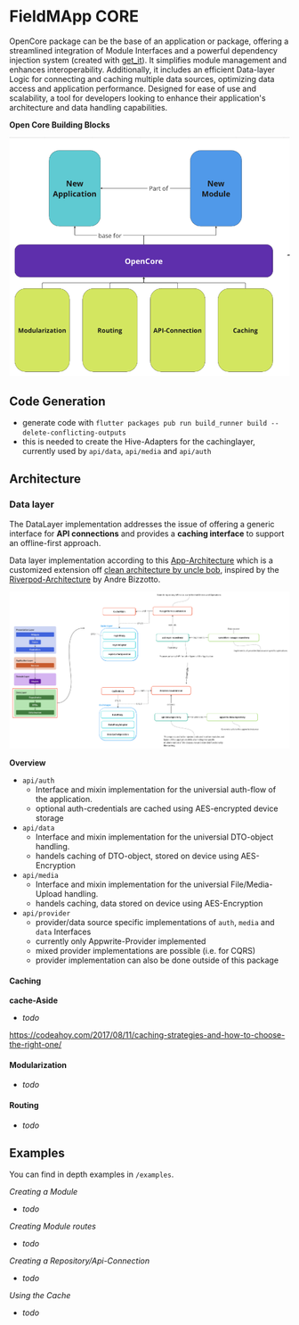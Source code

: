 # FieldMApp CORE

OpenCore package can be the base of an application or package, offering a streamlined integration of Module Interfaces and a powerful dependency injection system (created with [get_it](https://pub.dev/packages/get_it)). It simplifies module management and enhances interoperability. Additionally, it includes an efficient Data-layer Logic for connecting and caching multiple data sources, optimizing data access and application performance. Designed for ease of use and scalability, a tool for developers looking to enhance their application's architecture and data handling capabilities.

**Open Core Building Blocks**

![Building-Blocks](screenshots/building_blocks.png)

## Code Generation

- generate code with `flutter packages pub run build_runner build --delete-conflicting-outputs`
- this is needed to create the Hive-Adapters for the cachinglayer, currently used by `api/data`, `api/media` and `api/auth`

## Architecture

### Data layer

The DataLayer implementation addresses the issue of offering a generic interface for **API connections** and provides a **caching interface** to support an offline-first approach.


Data layer implementation according to this [App-Architecture](https://codewithandrea.com/articles/flutter-app-architecture-riverpod-introduction/) which is a customized extension off [clean architecture by uncle bob](https://blog.cleancoder.com/uncle-bob/2012/08/13/the-clean-architecture.html), inspired by the [Riverpod-Architecture](https://codewithandrea.com/articles/flutter-project-structure/) by Andre Bizzotto.

![Data layer sketch](screenshots/data_layer.png)

**Overview**
- `api/auth`
    - Interface and mixin implementation for the universial auth-flow of the application. 
    - optional auth-credentials are cached using AES-encrypted device storage
- `api/data`
    -  Interface and mixin implementation for the universial DTO-object handling. 
    - handels caching of DTO-object, stored on device using AES-Encryption
- `api/media`
    -  Interface and mixin implementation for the universial File/Media-Upload handling. 
    - handels caching, data stored on device using AES-Encryption
- `api/provider`
    - provider/data source specific implementations of `auth`, `media` and `data` Interfaces
    - currently only Appwrite-Provider implemented
    - mixed provider implementations are possible (i.e. for CQRS)
    - provider implementation can also be done outside of this package

#### Caching

**cache-Aside** 

- *todo*

https://codeahoy.com/2017/08/11/caching-strategies-and-how-to-choose-the-right-one/

#### Modularization

- *todo*


#### Routing

- *todo*

## Examples

You can find in depth examples in `/examples`.

*Creating a Module*

- *todo*

*Creating Module routes*

- *todo*

*Creating a Repository/Api-Connection*

- *todo*

*Using the Cache*

- *todo*

